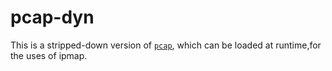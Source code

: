 # pcap-dyn

This is a stripped-down version of [`pcap`](https://github.com/rust-pcap/pcap),
which can be loaded at runtime,for the uses of ipmap.

